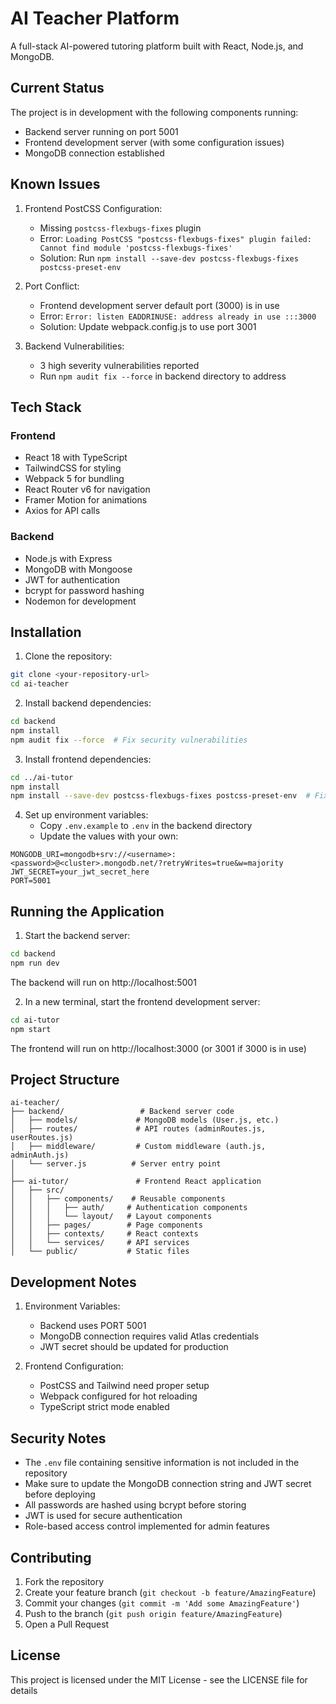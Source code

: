 # AI Teacher Platform

A full-stack AI-powered tutoring platform built with React, Node.js, and MongoDB.

## Current Status

The project is in development with the following components running:
- Backend server running on port 5001
- Frontend development server (with some configuration issues)
- MongoDB connection established

## Known Issues

1. Frontend PostCSS Configuration:
   - Missing `postcss-flexbugs-fixes` plugin
   - Error: `Loading PostCSS "postcss-flexbugs-fixes" plugin failed: Cannot find module 'postcss-flexbugs-fixes'`
   - Solution: Run `npm install --save-dev postcss-flexbugs-fixes postcss-preset-env`

2. Port Conflict:
   - Frontend development server default port (3000) is in use
   - Error: `Error: listen EADDRINUSE: address already in use :::3000`
   - Solution: Update webpack.config.js to use port 3001

3. Backend Vulnerabilities:
   - 3 high severity vulnerabilities reported
   - Run `npm audit fix --force` in backend directory to address

## Tech Stack

### Frontend
- React 18 with TypeScript
- TailwindCSS for styling
- Webpack 5 for bundling
- React Router v6 for navigation
- Framer Motion for animations
- Axios for API calls

### Backend
- Node.js with Express
- MongoDB with Mongoose
- JWT for authentication
- bcrypt for password hashing
- Nodemon for development

## Installation

1. Clone the repository:
```bash
git clone <your-repository-url>
cd ai-teacher
```

2. Install backend dependencies:
```bash
cd backend
npm install
npm audit fix --force  # Fix security vulnerabilities
```

3. Install frontend dependencies:
```bash
cd ../ai-tutor
npm install
npm install --save-dev postcss-flexbugs-fixes postcss-preset-env  # Fix PostCSS issues
```

4. Set up environment variables:
   - Copy `.env.example` to `.env` in the backend directory
   - Update the values with your own:
```env
MONGODB_URI=mongodb+srv://<username>:<password>@<cluster>.mongodb.net/?retryWrites=true&w=majority
JWT_SECRET=your_jwt_secret_here
PORT=5001
```

## Running the Application

1. Start the backend server:
```bash
cd backend
npm run dev
```
The backend will run on http://localhost:5001

2. In a new terminal, start the frontend development server:
```bash
cd ai-tutor
npm start
```
The frontend will run on http://localhost:3000 (or 3001 if 3000 is in use)

## Project Structure

```
ai-teacher/
├── backend/                 # Backend server code
│   ├── models/             # MongoDB models (User.js, etc.)
│   ├── routes/             # API routes (adminRoutes.js, userRoutes.js)
│   ├── middleware/         # Custom middleware (auth.js, adminAuth.js)
│   └── server.js          # Server entry point
│
├── ai-tutor/               # Frontend React application
│   ├── src/
│   │   ├── components/    # Reusable components
│   │   │   ├── auth/     # Authentication components
│   │   │   └── layout/   # Layout components
│   │   ├── pages/        # Page components
│   │   ├── contexts/     # React contexts
│   │   └── services/     # API services
│   └── public/           # Static files
```

## Development Notes

1. Environment Variables:
   - Backend uses PORT 5001
   - MongoDB connection requires valid Atlas credentials
   - JWT secret should be updated for production

2. Frontend Configuration:
   - PostCSS and Tailwind need proper setup
   - Webpack configured for hot reloading
   - TypeScript strict mode enabled

## Security Notes

- The `.env` file containing sensitive information is not included in the repository
- Make sure to update the MongoDB connection string and JWT secret before deploying
- All passwords are hashed using bcrypt before storing
- JWT is used for secure authentication
- Role-based access control implemented for admin features

## Contributing

1. Fork the repository
2. Create your feature branch (`git checkout -b feature/AmazingFeature`)
3. Commit your changes (`git commit -m 'Add some AmazingFeature'`)
4. Push to the branch (`git push origin feature/AmazingFeature`)
5. Open a Pull Request

## License

This project is licensed under the MIT License - see the LICENSE file for details



